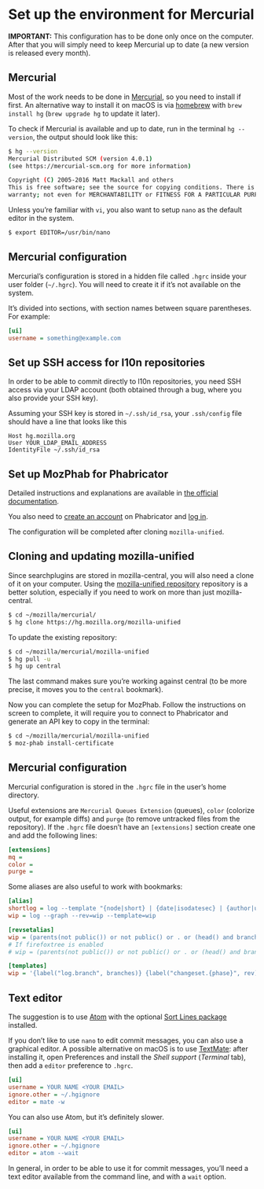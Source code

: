 # Set up the environment for Mercurial

**IMPORTANT:** This configuration has to be done only once on the computer. After that you will simply need to keep Mercurial up to date (a new version is released every month).

## Mercurial

Most of the work needs to be done in [Mercurial](https://www.mercurial-scm.org/downloads), so you need to install if first. An alternative way to install it on macOS is via [homebrew](https://brew.sh/) with `brew install hg` (`brew upgrade hg` to update it later).

To check if Mercurial is available and up to date, run in the terminal `hg --version`, the output should look like this:

```BASH
$ hg --version
Mercurial Distributed SCM (version 4.0.1)
(see https://mercurial-scm.org for more information)

Copyright (C) 2005-2016 Matt Mackall and others
This is free software; see the source for copying conditions. There is NO
warranty; not even for MERCHANTABILITY or FITNESS FOR A PARTICULAR PURPOSE.
```

Unless you’re familiar with `vi`, you also want to setup `nano` as the default editor in the system.

```BASH
$ export EDITOR=/usr/bin/nano
```

## Mercurial configuration

Mercurial’s configuration is stored in a hidden file called `.hgrc` inside your user folder (`~/.hgrc`). You will need to create it if it’s not available on the system.

It’s divided into sections, with section names between square parentheses. For example:

```INI
[ui]
username = something@example.com
```

## Set up SSH access for l10n repositories

In order to be able to commit directly to l10n repositories, you need SSH access via your LDAP account (both obtained through a bug, where you also provide your SSH key).

Assuming your SSH key is stored in `~/.ssh/id_rsa`, your `.ssh/config` file should have a line that looks like this

```
Host hg.mozilla.org
User YOUR_LDAP_EMAIL_ADDRESS
IdentityFile ~/.ssh/id_rsa
```

## Set up MozPhab for Phabricator

Detailed instructions and explanations are available in [the official documentation](https://moz-conduit.readthedocs.io/en/latest/phabricator-user.html#setting-up-mozphab).

You also need to [create an account](https://moz-conduit.readthedocs.io/en/latest/phabricator-user.html) on Phabricator and [log in](https://phabricator.services.mozilla.com/).

The configuration will be completed after cloning `mozilla-unified`.

## Cloning and updating mozilla-unified

Since searchplugins are stored in mozilla-central, you will also need a clone of it on your computer. Using the [mozilla-unified repository](https://mozilla-version-control-tools.readthedocs.io/en/latest/hgmozilla/unifiedrepo.html) repository is a better solution, especially if you need to work on more than just mozilla-central.

```BASH
$ cd ~/mozilla/mercurial/
$ hg clone https://hg.mozilla.org/mozilla-unified
```

To update the existing repository:

```BASH
$ cd ~/mozilla/mercurial/mozilla-unified
$ hg pull -u
$ hg up central
```

The last command makes sure you’re working against central (to be more precise, it moves you to the `central` bookmark).

Now you can complete the setup for MozPhab. Follow the instructions on screen to complete, it will require you to connect to Phabricator and generate an API key to copy in the terminal:

```BASH
$ cd ~/mozilla/mercurial/mozilla-unified
$ moz-phab install-certificate
```

## Mercurial configuration

Mercurial configuration is stored in the `.hgrc` file in the user’s home directory.

Useful extensions are `Mercurial Queues Extension` (queues), `color` (colorize output, for example diffs) and `purge` (to remove untracked files from the repository). If the `.hgrc` file doesn’t have an `[extensions]` section create one and add the following lines:

```INI
[extensions]
mq =
color =
purge =
```

Some aliases are also useful to work with bookmarks:

```INI
[alias]
shortlog = log --template "{node|short} | {date|isodatesec} | {author|user}: {desc|strip|firstline}\n"
wip = log --graph --rev=wip --template=wip

[revsetalias]
wip = (parents(not public()) or not public() or . or (head() and branch(default))) and (not obsolete() or orphan()^) and not closed()
# If firefoxtree is enabled
# wip = (parents(not public()) or not public() or . or (head() and branch(default))) and (not obsolete() or orphan()^) and not closed() and not (fxheads() - date(-90))

[templates]
wip = '{label("log.branch", branches)} {label("changeset.{phase}", rev)}{label("changeset.{phase}", ":")}{label("changeset.{phase}", short(node))} {label("grep.user", author|user)}{label("log.tag", if(tags," {tags}"))}{label("log.tag", if(fxheads," {fxheads}"))} {label("log.bookmark", if(bookmarks," {bookmarks}"))}\n{label(ifcontains(rev, revset("."), "desc.here"),desc|firstline)}'
```

## Text editor

The suggestion is to use [Atom](https://atom.io/) with the optional [Sort Lines package](https://atom.io/packages/sort-lines) installed.

If you don’t like to use `nano` to edit commit messages, you can also use a graphical editor. A possible alternative on macOS is to use [TextMate](https://macromates.com/): after installing it, open Preferences and install the *Shell support* (*Terminal* tab), then add a `editor` preference to `.hgrc`.

```INI
[ui]
username = YOUR NAME <YOUR EMAIL>
ignore.other = ~/.hgignore
editor = mate -w
```

You can also use Atom, but it’s definitely slower.

```INI
[ui]
username = YOUR NAME <YOUR EMAIL>
ignore.other = ~/.hgignore
editor = atom --wait
```

In general, in order to be able to use it for commit messages, you’ll need a text editor available from the command line, and with a `wait` option.
